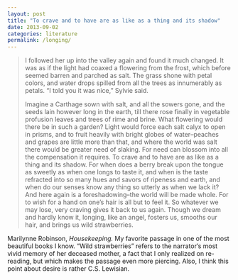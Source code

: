 ```yaml
---
layout: post
title: "To crave and to have are as like as a thing and its shadow"
date: 2013-09-02
categories: literature
permalink: /longing/
---
```


> I followed her up into the valley again and found it much changed. It was as if the light had coaxed a flowering from the frost, which before seemed barren and parched as salt. The grass shone with petal colors, and water drops spilled from all the trees as innumerably as petals. “I told you it was nice,” Sylvie said.
>
> Imagine a Carthage sown with salt, and all the sowers gone, and the seeds lain however long in the earth, till there rose finally in vegetable profusion leaves and trees of rime and brine. What flowering would there be in such a garden? Light would force each salt calyx to open in prisms, and to fruit heavily with bright globes of water–peaches and grapes are little more than that, and where the world was salt there would be greater need of slaking. For need can blossom into all the compensation it requires. To crave and to have are as like as a thing and its shadow. For when does a berry break upon the tongue as sweetly as when one longs to taste it, and when is the taste refracted into so many hues and savors of ripeness and earth, and when do our senses know any thing so utterly as when we lack it? And here again is a foreshadowing–the world will be made whole. For to wish for a hand on one’s hair is all but to feel it. So whatever we may lose, very craving gives it back to us again. Though we dream and hardly know it, longing, like an angel, fosters us, smooths our hair, and brings us wild strawberries.

Marilynne Robinson, *Housekeeping.* My favorite passage in one of the most beautiful books I know. “Wild strawberries” refers to the narrator’s most vivid memory of her deceased mother, a fact that I only realized on re-reading, but which makes the passage even more piercing. Also, I think this point about desire is rather C.S. Lewisian.